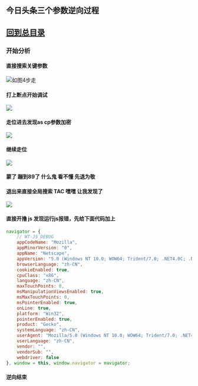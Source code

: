 ##  今日头条三个参数逆向过程

## [回到总目录](https://github.com/zjw505104341/spider)

### 开始分析

####  直接搜索关键参数
![如图4步走](https://github.com/zjw505104341/spider/blob/master/%E7%BB%83%E6%89%8B%E7%B3%BB%E5%88%97/%E4%BB%8A%E6%97%A5%E5%A4%B4%E6%9D%A1/img/index_1.jpg)

####  打上断点开始调试
![](https://github.com/zjw505104341/spider/blob/master/%E7%BB%83%E6%89%8B%E7%B3%BB%E5%88%97/%E4%BB%8A%E6%97%A5%E5%A4%B4%E6%9D%A1/img/2.jpg)

####   走位进去发现as cp参数加密
![](https://github.com/zjw505104341/spider/blob/master/%E7%BB%83%E6%89%8B%E7%B3%BB%E5%88%97/%E4%BB%8A%E6%97%A5%E5%A4%B4%E6%9D%A1/img/3.jpg)

####   继续走位
![](https://github.com/zjw505104341/spider/blob/master/%E7%BB%83%E6%89%8B%E7%B3%BB%E5%88%97/%E4%BB%8A%E6%97%A5%E5%A4%B4%E6%9D%A1/img/4.jpg)

#### 蒙了  蹦到89了   什么鬼   看不懂 先退为敬

####  退出来直接全局搜索  TAC   嘿嘿    让我发现了  
![](https://github.com/zjw505104341/spider/blob/master/%E7%BB%83%E6%89%8B%E7%B3%BB%E5%88%97/%E4%BB%8A%E6%97%A5%E5%A4%B4%E6%9D%A1/img/5.jpg)


####  直接开撸 js   发现运行js报错，先给下面代码加上
```javascript
navigator = {
    // WT-JS_DEBUG
    appCodeName: "Mozilla",
    appMinorVersion: "0",
    appName: "Netscape",
    appVersion: "5.0 (Windows NT 10.0; WOW64; Trident/7.0; .NET4.0C; .NET4.0E; .NET CLR 2.0.50727; .NET CLR 3.0.30729; .NET CLR 3.5.30729; InfoPath.3; rv:11.0) like Gecko",
    browserLanguage: "zh-CN",
    cookieEnabled: true,
    cpuClass: "x86",
    language: "zh-CN",
    maxTouchPoints: 0,
    msManipulationViewsEnabled: true,
    msMaxTouchPoints: 0,
    msPointerEnabled: true,
    onLine: true,
    platform: "Win32",
    pointerEnabled: true,
    product: "Gecko",
    systemLanguage: "zh-CN",
    userAgent: "Mozilla/5.0 (Windows NT 10.0; WOW64; Trident/7.0; .NET4.0C; .NET4.0E; .NET CLR 2.0.50727; .NET CLR 3.0.30729; .NET CLR 3.5.30729; InfoPath.3; rv:11.0) like Gecko",
    userLanguage: "zh-CN",
    vendor: "",
    vendorSub: "",
    webdriver: false
}, window = this, window.navigator = navigator;

```

####  逆向结束